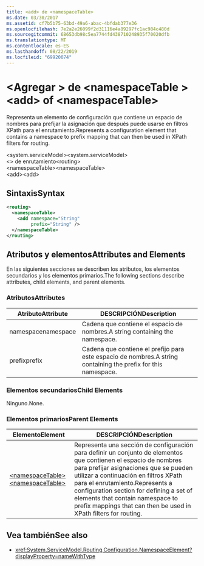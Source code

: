 ```yaml
---
title: <add> de <namespaceTable>
ms.date: 03/30/2017
ms.assetid: cf7b5b75-63bd-49a6-abac-4bfdab377e36
ms.openlocfilehash: 7e2a2e26099f2d31116e4a89297fc1ac984c480d
ms.sourcegitcommit: 68653db98c5ea7744fd438710248935f70020dfb
ms.translationtype: MT
ms.contentlocale: es-ES
ms.lasthandoff: 08/22/2019
ms.locfileid: "69920074"
---
```

# <a name="add-of-namespacetable"></a><span data-ttu-id="29f67-102">\<Agregar > de \<namespaceTable ></span><span class="sxs-lookup"><span data-stu-id="29f67-102">\<add> of \<namespaceTable></span></span>
<span data-ttu-id="29f67-103">Representa un elemento de configuración que contiene un espacio de nombres para prefijar la asignación que después puede usarse en filtros XPath para el enrutamiento.</span><span class="sxs-lookup"><span data-stu-id="29f67-103">Represents a configuration element that contains a namespace to prefix mapping that can then be used in XPath filters for routing.</span></span>  
  
 <span data-ttu-id="29f67-104">\<system.serviceModel></span><span class="sxs-lookup"><span data-stu-id="29f67-104">\<system.serviceModel></span></span>  
<span data-ttu-id="29f67-105">\<> de enrutamiento</span><span class="sxs-lookup"><span data-stu-id="29f67-105">\<routing></span></span>  
<span data-ttu-id="29f67-106">\<namespaceTable></span><span class="sxs-lookup"><span data-stu-id="29f67-106">\<namespaceTable></span></span>  
<span data-ttu-id="29f67-107">\<add></span><span class="sxs-lookup"><span data-stu-id="29f67-107">\<add></span></span>  
  
## <a name="syntax"></a><span data-ttu-id="29f67-108">Sintaxis</span><span class="sxs-lookup"><span data-stu-id="29f67-108">Syntax</span></span>  
  
```xml  
<routing>
  <namespaceTable>
    <add namespace="String"
         prefix="String" />
  </namespaceTable>
</routing>
```  
  
## <a name="attributes-and-elements"></a><span data-ttu-id="29f67-109">Atributos y elementos</span><span class="sxs-lookup"><span data-stu-id="29f67-109">Attributes and Elements</span></span>  
 <span data-ttu-id="29f67-110">En las siguientes secciones se describen los atributos, los elementos secundarios y los elementos primarios.</span><span class="sxs-lookup"><span data-stu-id="29f67-110">The following sections describe attributes, child elements, and parent elements.</span></span>  
  
### <a name="attributes"></a><span data-ttu-id="29f67-111">Atributos</span><span class="sxs-lookup"><span data-stu-id="29f67-111">Attributes</span></span>  
  
|<span data-ttu-id="29f67-112">Atributo</span><span class="sxs-lookup"><span data-stu-id="29f67-112">Attribute</span></span>|<span data-ttu-id="29f67-113">DESCRIPCIÓN</span><span class="sxs-lookup"><span data-stu-id="29f67-113">Description</span></span>|  
|---------------|-----------------|  
|<span data-ttu-id="29f67-114">namespace</span><span class="sxs-lookup"><span data-stu-id="29f67-114">namespace</span></span>|<span data-ttu-id="29f67-115">Cadena que contiene el espacio de nombres.</span><span class="sxs-lookup"><span data-stu-id="29f67-115">A string containing the namespace.</span></span>|  
|<span data-ttu-id="29f67-116">prefix</span><span class="sxs-lookup"><span data-stu-id="29f67-116">prefix</span></span>|<span data-ttu-id="29f67-117">Cadena que contiene el prefijo para este espacio de nombres.</span><span class="sxs-lookup"><span data-stu-id="29f67-117">A string containing the prefix for this namespace.</span></span>|  
  
### <a name="child-elements"></a><span data-ttu-id="29f67-118">Elementos secundarios</span><span class="sxs-lookup"><span data-stu-id="29f67-118">Child Elements</span></span>  
 <span data-ttu-id="29f67-119">Ninguno.</span><span class="sxs-lookup"><span data-stu-id="29f67-119">None.</span></span>  
  
### <a name="parent-elements"></a><span data-ttu-id="29f67-120">Elementos primarios</span><span class="sxs-lookup"><span data-stu-id="29f67-120">Parent Elements</span></span>  
  
|<span data-ttu-id="29f67-121">Elemento</span><span class="sxs-lookup"><span data-stu-id="29f67-121">Element</span></span>|<span data-ttu-id="29f67-122">DESCRIPCIÓN</span><span class="sxs-lookup"><span data-stu-id="29f67-122">Description</span></span>|  
|-------------|-----------------|  
|[<span data-ttu-id="29f67-123">\<namespaceTable></span><span class="sxs-lookup"><span data-stu-id="29f67-123">\<namespaceTable></span></span>](namespacetable.md)|<span data-ttu-id="29f67-124">Representa una sección de configuración para definir un conjunto de elementos que contienen el espacio de nombres para prefijar asignaciones que se pueden utilizar a continuación en filtros XPath para el enrutamiento.</span><span class="sxs-lookup"><span data-stu-id="29f67-124">Represents a configuration section for defining a set of elements that contain namespace to prefix mappings that can then be used in XPath filters for routing.</span></span>|  
  
## <a name="see-also"></a><span data-ttu-id="29f67-125">Vea también</span><span class="sxs-lookup"><span data-stu-id="29f67-125">See also</span></span>

- <xref:System.ServiceModel.Routing.Configuration.NamespaceElement?displayProperty=nameWithType>
